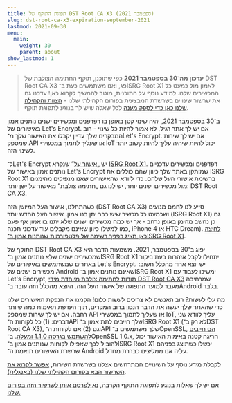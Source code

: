 ```yaml
---
title: תפוגת התוקף של DST Root CA X3 (ספטמבר 2021)
slug: dst-root-ca-x3-expiration-september-2021
lastmod: 2021-09-30
menu:
  main:
    weight: 30
    parent: about
show_lastmod: 1
---
```


> **עדכון מה־30 בספטמבר 2021** כפי שתוכנן, תוקף החתימה הצולבת של DST Root CA X3 פג, ואנו משתמשים כעת ב־ISRG Root X1 לאמון מול כמעט כל המכשירים שלנו. למידע נוסף על התוכנית, מוטב להמשיך לקרוא כאן! עדכנו גם את שרשור שינויים בשרשרת המבצעית בפורום הקהילתי שלנו - [הצוות והקהילה שלנו כאן כדי לספק מענה](https://community.letsencrypt.org/t/production-chain-changes/150739/4) לכל שאלה שיש לך בנוגע לתפוגת תוקף.

ב־30 בספטמבר 2021, יהיה שינוי קטן באופן בו דפדפנים ומכשירים ישנים נותנים אמון באישורים של Let's Encrypt. אם יש לך אתר רגיל, לא אמור להיות כל שינוי - רוב המבקרים שלך עדיין יקבלו את האישור שלך מ־Let's Encrypt. אם יש לך שירות שמספק API או שעליך לתמוך במכשירי IoT יכול להיות שיהיה עליך להיות קשוב יותר לשינוי הזה.

ל־Let's Encrypt יש „[אישור על][]” שנקרא [ISRG Root X1][]. דפדפנים ומכשירים עדכניים נותנים אמון באישור של Let's Encrypt שמותקן באתר שלך כיוון שהם כוללים את ISRG Root X1 ברשימת אישורי העל שלהם. כדי לוודא שהאישורים שאנו מנפיקים מהימנים מול מכשירים ישנים יותר, יש לנו גם „חתימה צולבת” מאישור על ישן יותר: DST Root CA X3.

כשהתחלנו, אישור העל המיושן הזה (DST Root CA X3) סייע לנו לחמם מנועים ושכמעט כל מכשיר שיש כבר יתן בנו אמון. אישור העל החדש יותר (ISRG Root X1) גם כן נחשב מהימן באופן נרחב - אך יש כמה מכשירים ישנים שלא יתנו בו אמון אף פעם כיוון שאינם מקבלים עוד עדכוני תכנה (כמו למשל, iPhone 4 או HTC Dream). [לחיצה כאן תציג בפניך רשימה של פלטפורמות שנותנות אמון ב־ISRG Root X1][compatibility].

התוקף של DST Root CA X3 יפוג ב־30 בספטמבר, 2021. משמעות הדבר היא שמכשירים ישנים שלא נותנים אמון ב־ISRG Root X1 יתחילו לקבל אזהרות בעת ביקור באתרים שמשתמשים באישורים של Let's Encrypt. יש יוצא אחד מהכלל חשוב: מכשירים ישנים של Android שאינם נותנים אמון ב־ISRG Root X1 ימשיכו לעבוד עם Let's Encrypt, [תודות לחתימה צולבת מיוחדת מידי DST Root CA X3][cross-sign] שמרחיבה מעבר למועד התפוגה של אישור העל הזה. היוצא מהכלל הזה עובד ב־Android בלבד.

מה עלי לעשות? רוב האנשים לא צריכים לעשות כלום! הקמנו את הנפקת האישורים שלנו כדי שהאתר שלך יעשה את הדבר הנכון ברוב המקרים, תוך העדפת תאימות כמה שיותר רחבה. אם יש לך שירות שמספק API או שעליך לתמוך במכשירי IoT, עליך לוודא שני דברים: (1) כל לקוחות ה־API שלך חייבים לתת אמון ב־ISRG Root X1 (לא רק ב־DST Root CA X3), וגם (2) אם לקוחות ה־API שלך משתמשים ב־OpenSSL, [הם חייבים להשתמש בגרסה 1.1.0 ומעלה][openssl]. ב־OpenSSL 1.0.x, חריגה קטנה באימות האישור יכול להוביל לכך שאפילו לקוחות שנותנים אמון ב־ISRG Root X1 יכשלו כשתוצג בפניהם שרשרת האישורים תואמת ה־ Android עליה אנו ממליצים כבררת מחדל.

לקבלת מידע נוסף על השינויים המתרחשים אצלנו בשרשרת השירות, [אפשר לקרוא את השרשור הבא בפורום הקהילתי שלנו (באנגלית)][production].

אם יש לך שאלות בנוגע לתפוגת התוקף הקרבה, [נא לפרסם אותן לשרשור הזה בפורום שלנו.][forum]

[אישור על]: /docs/glossary/#def-root
[ISRG Root X1]: /certificates/
[cross-sign]: /2020/12/21/extending-android-compatibility.html
[openssl]: https://community.letsencrypt.org/t/openssl-client-compatibility-changes-for-let-s-encrypt-certificates/143816
[forum]: https://community.letsencrypt.org/t/help-thread-for-dst-root-ca-x3-expiration-september-2021/149190
[compatibility]: /docs/cert-compat/
[production]: https://community.letsencrypt.org/t/production-chain-changes/150739
